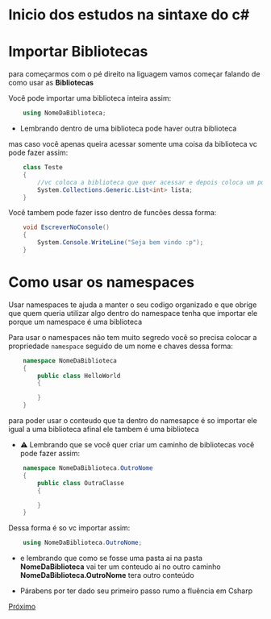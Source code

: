 # Inicio dos estudos na sintaxe do c#

## <h1>Importar <Strong>Bibliotecas</Strong></h1>
para começarmos com o pé direito na liguagem vamos começar falando de como usar as <Strong>Bibliotecas</Strong><br>

Você pode importar uma biblioteca inteira assim:

```csharp
    using NomeDaBiblioteca;
```
- Lembrando dentro de uma biblioteca pode haver outra biblioteca

mas caso você apenas queira acessar somente uma coisa da biblioteca vc pode fazer assim:

```csharp
    class Teste
    {
        //vc coloca a biblioteca que quer acessar e depois coloca um ponto para poder acessar tudo que aquela biblioteca tem 
        System.Collections.Generic.List<int> lista;
    }
```

Você tambem pode fazer isso dentro de funcões dessa forma:

```csharp
    void EscreverNoConsole()
    {
        System.Console.WriteLine("Seja bem vindo :p");
    }
```

## <h1>Como usar os <Strong>namespaces</Strong></h1>

<p>Usar namespaces te ajuda a manter o seu codigo organizado e que obrige que quem queria utilizar algo dentro 
do namespace tenha que importar ele porque um namespace é uma biblioteca
</p>

Para usar o namespaces não tem muito segredo você so precisa colocar a propriedade `namespace` seguido de um nome e chaves dessa forma:

```csharp
    namespace NomeDaBiblioteca
    {
        public class HelloWorld
        {

        }
    }
```

para poder usar o conteudo que ta dentro do namesapce é so importar ele igual a uma biblioteca afinal ele tambem é uma biblioteca

- :warning: Lembrando que se você quer criar um caminho de bibliotecas você pode fazer assim:

```csharp
    namespace NomeDaBiblioteca.OutroNome
    {
        public class OutraClasse
        {

        } 
    }
```

Dessa forma é so vc importar assim:

```csharp
    using NomeDaBiblioteca.OutroNome;
```

- e lembrando que como se fosse uma pasta ai na pasta <Strong>NomeDaBiblioteca</Strong> vai ter um conteudo ai no outro caminho <Strong>NomeDaBiblioteca.OutroNome</Strong> tera outro conteúdo

- Párabens por ter dado seu primeiro passo rumo a fluência em Csharp

[Próximo](/Csharp/Sintaxe/Fase2.md)
